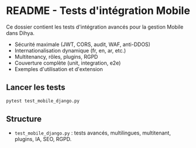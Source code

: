 # README - Tests d'intégration Mobile

Ce dossier contient les tests d'intégration avancés pour la gestion Mobile dans Dihya.

- Sécurité maximale (JWT, CORS, audit, WAF, anti-DDOS)
- Internationalisation dynamique (fr, en, ar, etc.)
- Multitenancy, rôles, plugins, RGPD
- Couverture complète (unit, integration, e2e)
- Exemples d'utilisation et d'extension

## Lancer les tests

```bash
pytest test_mobile_django.py
```

## Structure
- `test_mobile_django.py` : tests avancés, multilingues, multitenant, plugins, IA, SEO, RGPD.
